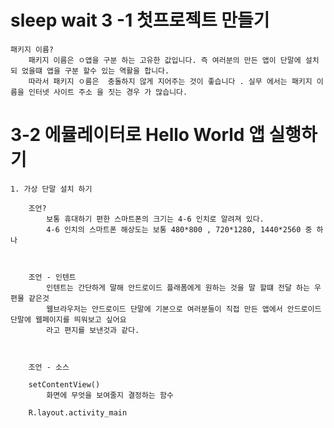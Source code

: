 sleep
wait
3 -1 첫프로젝트 만들기
=====================

    패키지 이름? 
        패키지 이름은 ㅇ앱을 구분 하는 고유한 값입니다. 즉 여러분의 만든 앱이 단말에 설치 되 었을떄 앱을 구분 할수 있는 역활을 합니다.
        따라서 패키지 ㅇ름은  충돌하지 않게 지어주는 것이 좋습니다 . 실무 에서는 패키지 이름을 인터넷 사이트 주소 을 짓는 경우 가 많습니다.



3-2 에뮬레이터로 Hello  World 앱 실행하기
=======================================
    1. 가상 단말 설치 하기 
        
        조언?
            보통 휴대하기 편한 스마트폰의 크기는 4-6 인치로 알려져 있다.
            4-6 인치의 스마트폰 해상도는 보통 480*800 , 720*1280, 1440*2560 중 하나



        조언 - 인텐트
            인텐트는 간단하게 말해 안드로이드 플래폼에게 원하는 것을 말 할떄 전달 하는 우편물 같은것
            웹브라우저는 안드로이드 단말에 기본으로 여러분들이 직접 만든 앱에서 안드로이드 단말에 웹페이지를 띄워보고 싶어요
            라고 편지를 보낸것과 같다.



        조언 - 소스 

        setContentView() 
            화면에 무엇을 보여줄지 결정하는 함수 
        
        R.layout.activity_main

